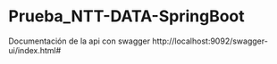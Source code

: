 # Prueba_NTT-DATA-SpringBoot
Documentación de la api con swagger
http://localhost:9092/swagger-ui/index.html#